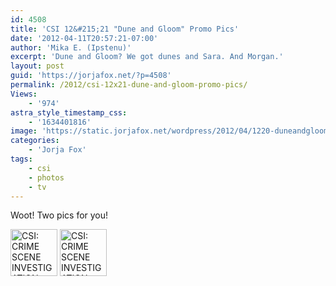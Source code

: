 ```yaml
---
id: 4508
title: 'CSI 12&#215;21 "Dune and Gloom" Promo Pics'
date: '2012-04-11T20:57:21-07:00'
author: 'Mika E. (Ipstenu)'
excerpt: 'Dune and Gloom? We got dunes and Sara. And Morgan.'
layout: post
guid: 'https://jorjafox.net/?p=4508'
permalink: /2012/csi-12x21-dune-and-gloom-promo-pics/
Views:
    - '974'
astra_style_timestamp_css:
    - '1634401816'
image: 'https://static.jorjafox.net/wordpress/2012/04/1220-duneandgloom002.jpeg'
categories:
    - 'Jorja Fox'
tags:
    - csi
    - photos
    - tv
---
```


Woot! Two pics for you!

<a title="CSI: CRIME SCENE INVESTIGATION" href="https://jorjafox.net/gallery/tv/csi/pub/s12/stills/1220-duneandgloom001.jpg"> <img src="https://jorjafox.net/gallery/zp-core/i.php?a=tv/csi/pub/s12/stills&amp;i=1220-duneandgloom001.jpeg&amp;s=75&amp;c=1&amp;cw=75&amp;ch=75&amp;q=50&amp;t=1&amp;wmk=!" alt="CSI: CRIME SCENE INVESTIGATION" width="75" height="75" /></a> <a title="CSI: CRIME SCENE INVESTIGATION" href="https://jorjafox.net/gallery/tv/csi/pub/s12/stills/1220-duneandgloom002.jpg"><img src="https://jorjafox.net/gallery/zp-core/i.php?a=tv/csi/pub/s12/stills&amp;i=1220-duneandgloom002.jpeg&amp;s=75&amp;c=1&amp;cw=75&amp;ch=75&amp;q=50&amp;t=1&amp;wmk=!" alt="CSI: CRIME SCENE INVESTIGATION" width="75" height="75" /></a>
